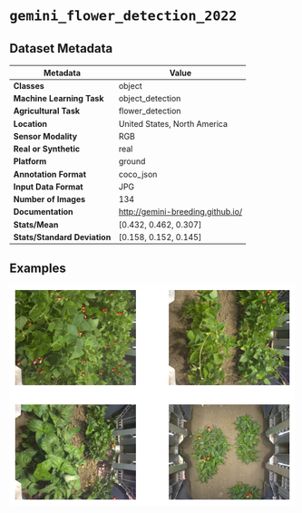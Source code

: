 
# `gemini_flower_detection_2022`

## Dataset Metadata

| Metadata | Value |
| --- | --- |
| **Classes** | object |
| **Machine Learning Task** | object_detection |
| **Agricultural Task** | flower_detection |
| **Location** | United States, North America |
| **Sensor Modality** | RGB |
| **Real or Synthetic** | real |
| **Platform** | ground |
| **Annotation Format** | coco_json |
| **Input Data Format** | JPG |
| **Number of Images** | 134 |
| **Documentation** | http://gemini-breeding.github.io/ |
| **Stats/Mean** | [0.432, 0.462, 0.307] |
| **Stats/Standard Deviation** | [0.158, 0.152, 0.145] |


## Examples

![Example Images for gemini_flower_detection_2022](https://github.com/Project-AgML/AgML/blob/main/docs/sample_images/gemini_flower_detection_2022_examples.png)